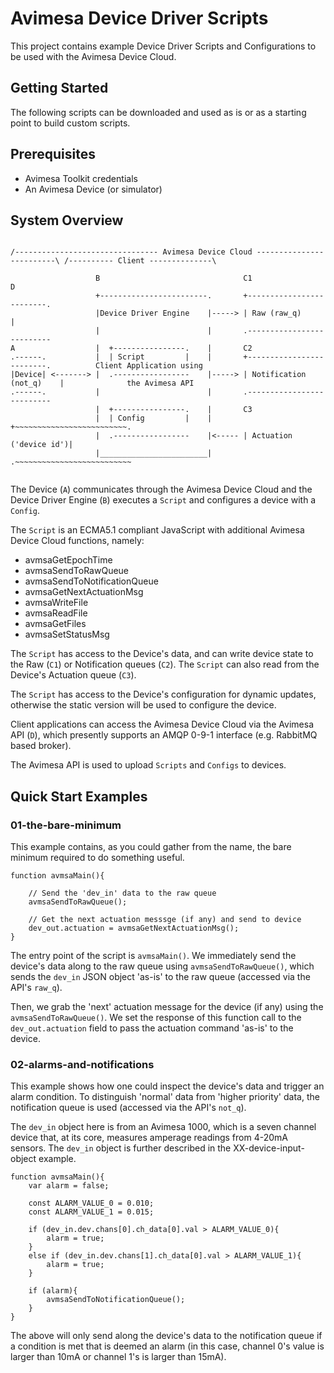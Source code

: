 # Avimesa Device Driver Scripts

This project contains example Device Driver Scripts and Configurations to be used with the Avimesa Device Cloud.

## Getting Started

The following scripts can be downloaded and used as is or as a starting point to build custom scripts.

## Prerequisites

- Avimesa Toolkit credentials
- An Avimesa Device (or simulator)

## System Overview

```                                                

/-------------------------------- Avimesa Device Cloud -------------------------\ /---------- Client --------------\

                   B                                C1                              D
                   +------------------------.       +-------------------------.     
                   |Device Driver Engine    |-----> | Raw (raw_q)             |   
                   |                        |       .--------------------------
A                  |  +----------------.    |       C2
.------.           |  | Script         |    |       +-------------------------.          Client Application using
|Device| <-------> |  .-----------------    |-----> | Notification (not_q)    |              the Avimesa API
.------.           |                        |       .--------------------------
                   |  +----------------.    |       C3
                   |  | Config         |    |       +~~~~~~~~~~~~~~~~~~~~~~~~~.
                   |  .-----------------    |<----- | Actuation ('device id')|
                   |________________________|       .~~~~~~~~~~~~~~~~~~~~~~~~~~
                   
```
The Device (`A`) communicates through the Avimesa Device Cloud and the Device Driver Engine (`B`) executes a `Script` and configures a device with a `Config`.

The `Script` is an ECMA5.1 compliant JavaScript with additional Avimesa Device Cloud functions, namely:

- avmsaGetEpochTime
- avmsaSendToRawQueue
- avmsaSendToNotificationQueue
- avmsaGetNextActuationMsg
- avmsaWriteFile
- avmsaReadFile
- avmsaGetFiles
- avmsaSetStatusMsg

The `Script` has access to the Device's data, and can write device state to the Raw (`C1`) or Notification queues (`C2`).  The `Script` can also read from the Device's Actuation queue (`C3`).

The `Script` has access to the Device's configuration for dynamic updates, otherwise the static version will be used to configure the device.

Client applications can access the Avimesa Device Cloud via the Avimesa API (`D`), which presently supports an AMQP 0-9-1 interface (e.g. RabbitMQ based broker).

The Avimesa API is used to upload `Scripts` and `Configs` to devices.

## Quick Start Examples

### 01-the-bare-minimum

This example contains, as you could gather from the name, the bare minimum required to do something useful.

```
function avmsaMain(){

    // Send the 'dev_in' data to the raw queue
    avmsaSendToRawQueue();

    // Get the next actuation messsge (if any) and send to device
    dev_out.actuation = avmsaGetNextActuationMsg();
}
```

The entry point of the script is `avmsaMain()`.  We immediately send the device's data along to the raw queue using `avmsaSendToRawQueue()`, which sends the `dev_in` JSON object 'as-is' to the raw queue (accessed via the API's `raw_q`).  

Then, we grab the 'next' actuation message for the device (if any) using the `avmsaSendToRawQueue()`.  We set the response of this function call to the `dev_out.actuation` field to pass the actuation command 'as-is' to the device.

### 02-alarms-and-notifications

This example shows how one could inspect the device's data and trigger an alarm condition.  To distinguish 'normal' data from 'higher priority' data, the notification queue is used (accessed via the API's `not_q`).

The `dev_in` object here is from an Avimesa 1000, which is a seven channel device that, at its core, measures amperage readings from 4-20mA sensors.  The `dev_in` object is further described in the XX-device-input-object example.

```
function avmsaMain(){
    var alarm = false;

    const ALARM_VALUE_0 = 0.010;
    const ALARM_VALUE_1 = 0.015;

    if (dev_in.dev.chans[0].ch_data[0].val > ALARM_VALUE_0){
        alarm = true;
    }
    else if (dev_in.dev.chans[1].ch_data[0].val > ALARM_VALUE_1){
        alarm = true;
    }

    if (alarm){
        avmsaSendToNotificationQueue();
    }
}
```

The above will only send along the device's data to the notification queue if a condition is met that is deemed an alarm (in this case, channel 0's value is larger than 10mA or channel 1's is larger than 15mA).